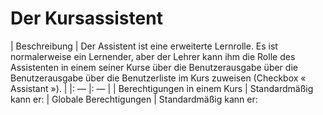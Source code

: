 
# Der Kursassistent

| Beschreibung | Der Assistent ist eine erweiterte Lernrolle. Es ist normalerweise ein Lernender, aber der Lehrer kann ihm die Rolle des Assistenten in einem seiner Kurse über die Benutzerausgabe über die Benutzerausgabe über die Benutzerliste im Kurs zuweisen \(Checkbox « Assistant »\). |
|: — |: — |
| Berechtigungen in einem Kurs | Standardmäßig kann er:
| Globale Berechtigungen | Standardmäßig kann er: